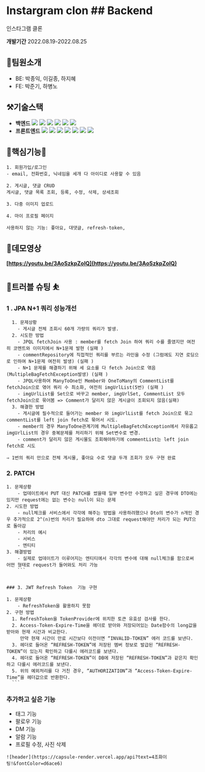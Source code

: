 

# Instargram clon ## Backend

인스타그램 클론 

**개발기간**
2022.08.19-2022.08.25

## 👥팀원소개

- BE: 박종익, 이길종, 하지혜
- FE: 박준기, 하병노

## ⚒️기술스택

- **백엔드**
<img src="[https://img.shields.io/badge/SpringBoot-6DB33F?style=flat&logo=SpringBoot&logoColor=white](https://img.shields.io/badge/SpringBoot-6DB33F?style=flat&logo=SpringBoot&logoColor=white)"/> <img src="[https://img.shields.io/badge/Spring](https://img.shields.io/badge/Spring) Security-6DB33F?style=flat&logo=Spring Security&logoColor=white"/> <img src="[https://img.shields.io/badge/Java-007396?style=flat&logo=java&logoColor=white](https://img.shields.io/badge/Java-007396?style=flat&logo=java&logoColor=white)"/> <img src="[https://img.shields.io/badge/JWT-000000?style=flat&logo=JWT&logoColor=white](https://img.shields.io/badge/JWT-000000?style=flat&logo=JWT&logoColor=white)"/> <img src="[https://img.shields.io/badge/Gradle-02303A?style=flat&logo=Gradle&logoColor=white](https://img.shields.io/badge/Gradle-02303A?style=flat&logo=Gradle&logoColor=white)"/> <img src="[https://img.shields.io/badge/amazon](https://img.shields.io/badge/amazon) s3-569A31?flat&logo=Gradle&logo=amazons3&logoColor=green">
- **프론트엔드**
<img src="[https://img.shields.io/badge/html5-E34F26?style=flat&logo=Gradle&logo=html5&logoColor=white](https://img.shields.io/badge/html5-E34F26?style=flat&logo=Gradle&logo=html5&logoColor=white)"/> <img src="[https://img.shields.io/badge/css-1572B6?style=flat&logo=css3&logo=Gradle&logoColor=white](https://img.shields.io/badge/css-1572B6?style=flat&logo=css3&logo=Gradle&logoColor=white)"/> <img src="[https://img.shields.io/badge/javascript-F7DF1E?style=flat&logo=Gradle&logo=javascript&logoColor=black](https://img.shields.io/badge/javascript-F7DF1E?style=flat&logo=Gradle&logo=javascript&logoColor=black)"/> <img src="[https://img.shields.io/badge/react-61DAFB?style=flat&logo=react&logo=Gradle&logoColor=black](https://img.shields.io/badge/react-61DAFB?style=flat&logo=react&logo=Gradle&logoColor=black)"/> <img src="[https://img.shields.io/badge/styled](https://img.shields.io/badge/styled) components-DB7093?style=flat&logo=Gradle&logo=styledcomponents&logoColor=pink"/> <img src="[https://img.shields.io/badge/react](https://img.shields.io/badge/react) query-61DAFB?style=flat&logo=Gradle&logo=reactquery&logoColor=FF4154"/> <img src="[https://img.shields.io/badge/amazon](https://img.shields.io/badge/amazon) s3-569A31?style=flat&logo=amazons3&logoColor=green">

## 🌟핵심기능🌟

```
1. 회원가입/로그인
- email, 전화번호, 닉네임을 세개 다 아이디로 사용할 수 있음 

2. 게시글, 댓글 CRUD 
게시글, 댓글 목록 조회, 등록, 수정, 삭제, 상세조회

3. 다중 이미지 업로드

4. 마이 프로필 페이지 

사용하지 않는 기능: 좋아요, 대댓글, refresh-token,  

```

## 🎥데모영상

**[https://youtu.be/3AoSzkpZolQ](https://youtu.be/3AoSzkpZolQ)**

## 🏀트러블 슈팅 ⛹️

 ### 1 **. JPA N+1 쿼리 성능개선**
```
  1. 문제상황
    - 게시글 전체 조회시 60개 가량의 쿼리가 발생.
  2. 시도한 방법
    - JPQL fetchJoin 사용 : member를 fetch Join 하여 쿼리 수를 줄였지만 여전히 코멘트와 이미지에서 N+1문제 발현 (실패 )
    - commentRepository에 직접적인 쿼리를 부르는 라인을 수정 (그럼에도 지연 로딩으로 인하여 N+1문제 여전히 발생) (실패 )
    - N+1 문제를 해결하기 위해 세 요소를 다 fetch Join으로 엮음(MultipleBagFetchException발생) (실패 )
    - JPQL사용하여 ManyToOne인 Member와 OneToMany의 CommentList를 fetchJoin으로 엮어 쿼리 수 최소화, 여전히 imgUrlList(5번) (실패 )
    - imgUrlList를 Set으로 바꾸고 member, imgUrlSet, CommentList 모두 fetchJoin으로 묶어봄 => Comment가 달리지 않은 게시글이 조회되지 않음(실패)
  3. 해결한 방법
    - 게시글에 필수적으로 들어가는 member 와 imgUrlList를 fetch Join으로 묶고 commentList를 left join fetch로 묶어서 시도.
    - member의 경우 ManyToOne관계기에 MultipleBagFetchException에서 자유롭고 imgUrlList의 경우 중복문제를 처리하기 위해 Set변수로 변경.
    - comment가 달리지 않은 게시물도 조회해야하기에 commentList는 left join fetch로 시도

⇒ 1번의 쿼리 만으로 전체 게시물, 좋아요 수로 댓글 두개 조회가 모두 구현 완료
```


### 2. PATCH

```
1. 문제상황
    - 업데이트에서 PUT 대신 PATCH를 썼을때 일부 변수만 수정하고 싶은 경우에 DTO에는 있지만 request에는 없는 변수는 null이 되는 문제
2. 시도한 방법
    - null체크를 서비스에서 각각에 해주는 방법을 사용하려했으나 Dto의 변수가 n개인 경우 추가적으로 2^(n)번의 처리가 필요하여 dto 그대로 request해야만 처리가 되는 PUT으로 돌아감
    - 처리의 예시
    - 서비스
    - 엔티티     
3. 해결방법
    - 실제로 업데이트가 이루어지는 엔티티에서 각각의 변수에 대해 null체크를 함으로써 어떤 형태로 request가 들어와도 처리 가능
    ```
    

### 3. JWT Refresh Token  기능 구현
```
    1. 문제상황
        - RefreshToken을 활용하지 못함
    2. 구현 방법
      1. RefreshToken을 TokenProvider에 위치한 토큰 유효성 검사를 한다.
      2. Access-Token-Expire-Time을 헤더로 받아와 저장되어있는 Date함수의 long값을 받아와 현재 시간과 비교한다. 
         만약 현재 시간이 만료 시간보다 이전이면 “INVALID-TOKEN” 에러 코드를 보낸다.
      3. 헤더로 들어온 “REFRESH-TOKEN”에 저장된 멤버 정보로 발급된 “REFRESH-TOKEN”이 있는지 확인하고 다를시 에러코드를 보낸다.
      4. 헤더로 들어온 “REFRESH-TOKEN”이 DB에 저장된 “REFRESH-TOKEN”과 같은지 확인하고 다를시 에러코드를 보낸다.
      5. 위의 예외처리를 다 거친 경우, “AUTHORIZATION”과 “Access-Token-Expire-Time”을 헤더값으로 반환한다.
      ```
      
      
 ### 추가하고 싶은 기능 
   * 태그 기능 
   * 팔로우 기능
   * DM 기능
   * 알람 기능
   * 프로필 수정, 사진 삭제
    
    
    
    ![header](https://capsule-render.vercel.app/api?text=4조화이팅!&fontColor=d6ace6)


